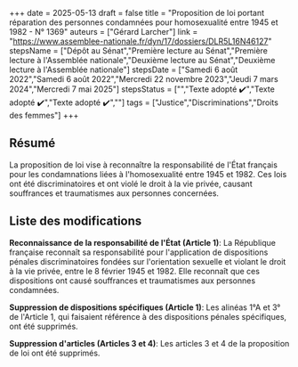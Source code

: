 +++
date = 2025-05-13
draft = false
title = "Proposition de loi portant réparation des personnes condamnées pour homosexualité entre 1945 et 1982 - N° 1369"
auteurs = ["Gérard Larcher"]
link = "https://www.assemblee-nationale.fr/dyn/17/dossiers/DLR5L16N46127"
stepsName = ["Dépôt au Sénat","Première lecture au Sénat","Première lecture à l'Assemblée nationale","Deuxième lecture au Sénat","Deuxième lecture à l'Assemblée nationale"]
stepsDate = ["Samedi 6 août 2022","Samedi 6 août 2022","Mercredi 22 novembre 2023","Jeudi 7 mars 2024","Mercredi 7 mai 2025"]
stepsStatus = ["","Texte adopté ✔️","Texte adopté ✔️","Texte adopté ✔️",""]
tags = ["Justice","Discriminations","Droits des femmes"]
+++

## Résumé

La proposition de loi vise à reconnaître la responsabilité de l'État français pour les condamnations liées à l'homosexualité entre 1945 et 1982. Ces lois ont été discriminatoires et ont violé le droit à la vie privée, causant souffrances et traumatismes aux personnes concernées.

## Liste des modifications

**Reconnaissance de la responsabilité de l'État (Article 1)**: La République française reconnaît sa responsabilité pour l'application de dispositions pénales discriminatoires fondées sur l'orientation sexuelle et violant le droit à la vie privée, entre le 8 février 1945 et 1982. Elle reconnaît que ces dispositions ont causé souffrances et traumatismes aux personnes condamnées.

**Suppression de dispositions spécifiques (Article 1)**: Les alinéas 1°A et 3° de l'Article 1, qui faisaient référence à des dispositions pénales spécifiques, ont été supprimés.

**Suppression d'articles (Articles 3 et 4)**: Les articles 3 et 4 de la proposition de loi ont été supprimés.
